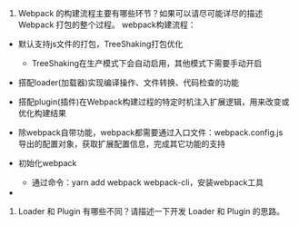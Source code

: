 
1. Webpack 的构建流程主要有哪些环节？如果可以请尽可能详尽的描述 Webpack 打包的整个过程。
webpack构建流程：
- 默认支持js文件的打包，TreeShaking打包优化
  - TreeShaking在生产模式下会自动启用，其他模式下需要手动开启
- 搭配loader(加载器)实现编译操作、文件转换、代码检查的功能

- 搭配plugin(插件)在Webpack构建过程的特定时机注入扩展逻辑，用来改变或优化构建结果
- 除webpack自带功能，webpack都需要通过入口文件：webpack.config.js 导出的配置对象，获取扩展配置信息，完成其它功能的支持


- 初始化webpack
  - 通过命令：yarn add webpack webpack-cli，安装webpack工具
- 

1. Loader 和 Plugin 有哪些不同？请描述一下开发 Loader 和 Plugin 的思路。
